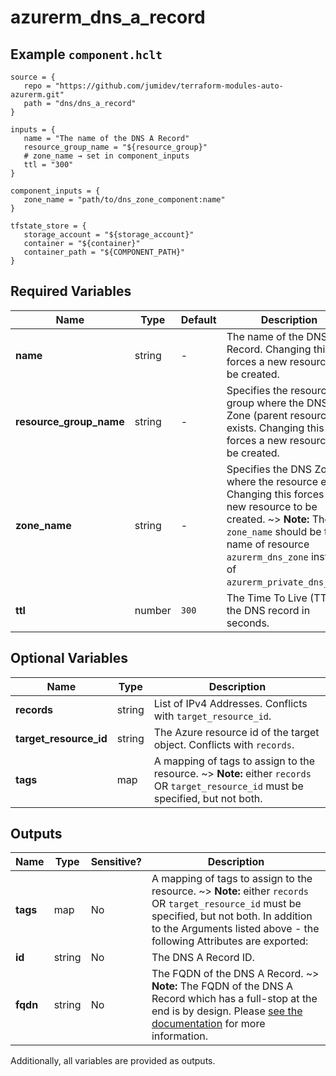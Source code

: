 # azurerm_dns_a_record



## Example `component.hclt`

```hcl
source = {
   repo = "https://github.com/jumidev/terraform-modules-auto-azurerm.git"   
   path = "dns/dns_a_record"   
}

inputs = {
   name = "The name of the DNS A Record"   
   resource_group_name = "${resource_group}"   
   # zone_name → set in component_inputs
   ttl = "300"   
}

component_inputs = {
   zone_name = "path/to/dns_zone_component:name"   
}

tfstate_store = {
   storage_account = "${storage_account}"   
   container = "${container}"   
   container_path = "${COMPONENT_PATH}"   
}

```

## Required Variables

| Name | Type |  Default  |  Description |
| ---- | --------- |  ----------- | ----------- |
| **name** | string |  -  |  The name of the DNS A Record. Changing this forces a new resource to be created. | 
| **resource_group_name** | string |  -  |  Specifies the resource group where the DNS Zone (parent resource) exists. Changing this forces a new resource to be created. | 
| **zone_name** | string |  -  |  Specifies the DNS Zone where the resource exists. Changing this forces a new resource to be created. ~> **Note:** The `zone_name` should be the name of resource `azurerm_dns_zone` instead of `azurerm_private_dns_zone`. | 
| **ttl** | number |  `300`  |  The Time To Live (TTL) of the DNS record in seconds. | 

## Optional Variables

| Name | Type |  Description |
| ---- | --------- |  ----------- |
| **records** | string |  List of IPv4 Addresses. Conflicts with `target_resource_id`. | 
| **target_resource_id** | string |  The Azure resource id of the target object. Conflicts with `records`. | 
| **tags** | map |  A mapping of tags to assign to the resource. ~> **Note:** either `records` OR `target_resource_id` must be specified, but not both. | 



## Outputs

| Name | Type | Sensitive? | Description |
| ---- | ---- | --------- | --------- |
| **tags** | map | No  | A mapping of tags to assign to the resource. ~> **Note:** either `records` OR `target_resource_id` must be specified, but not both. In addition to the Arguments listed above - the following Attributes are exported: | 
| **id** | string | No  | The DNS A Record ID. | 
| **fqdn** | string | No  | The FQDN of the DNS A Record. ~> **Note:** The FQDN of the DNS A Record which has a full-stop at the end is by design. Please [see the documentation](https://en.wikipedia.org/wiki/Fully_qualified_domain_name) for more information. | 

Additionally, all variables are provided as outputs.
